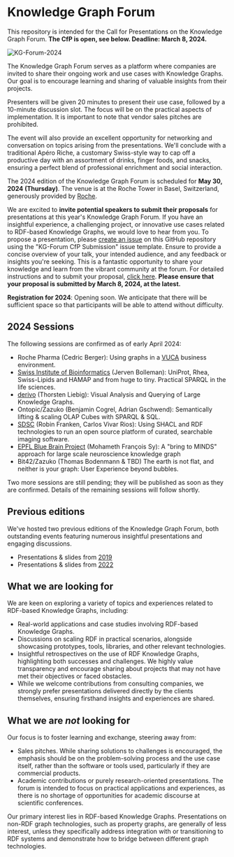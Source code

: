 # Knowledge Graph Forum

This repository is intended for the Call for Presentations on the Knowledge Graph Forum. **The CfP is open, see below. Deadline: March 8, 2024.**

![KG-Forum-2024](https://github.com/zazuko/knowledge-graph-forum/assets/583021/92afb264-0aa9-4356-86e2-4c67806877c5)

The Knowledge Graph Forum serves as a platform where companies are invited to share their ongoing work and use cases with Knowledge Graphs. Our goal is to encourage learning and sharing of valuable insights from their projects.

Presenters will be given 20 minutes to present their use case, followed by a 10-minute discussion slot. The focus will be on the practical aspects of implementation. It is important to note that vendor sales pitches are prohibited.

The event will also provide an excellent opportunity for networking and conversation on topics arising from the presentations. We'll conclude with a traditional Apéro Riche, a customary Swiss-style way to cap off a productive day with an assortment of drinks, finger foods, and snacks, ensuring a perfect blend of professional enrichment and social interaction.

The 2024 edition of the Knowledge Graph Forum is scheduled for **May 30, 2024 (Thursday)**. The venue is at the Roche Tower in Basel, Switzerland, generously provided by [Roche](https://en.wikipedia.org/wiki/Roche).

We are excited to **invite potential speakers to submit their proposals** for presentations at this year's Knowledge Graph Forum. If you have an insightful experience, a challenging project, or innovative use cases related to RDF-based Knowledge Graphs, we would love to hear from you. To propose a presentation, please [create an issue](https://github.com/zazuko/knowledge-graph-forum/issues/new?assignees=&labels=proposal&projects=&template=kg-forum-cfp.md&title=Proposal%3A+%5BYour+Talk+Title+Here%5D) on this GitHub repository using the "KG-Forum CfP Submission" issue template. Ensure to provide a concise overview of your talk, your intended audience, and any feedback or insights you're seeking. This is a fantastic opportunity to share your knowledge and learn from the vibrant community at the forum. For detailed instructions and to submit your proposal, [click here](https://github.com/zazuko/knowledge-graph-forum/issues/new?assignees=&labels=proposal&projects=&template=kg-forum-cfp.md&title=Proposal%3A+%5BYour+Talk+Title+Here%5D). **Please ensure that your proposal is submitted by March 8, 2024, at the latest.**

**Registration for 2024**: Opening soon. We anticipate that there will be sufficient space so that participants will be able to attend without difficulty.

## 2024 Sessions

The following sessions are confirmed as of early April 2024:

* Roche Pharma (Cedric Berger): Using graphs in a [VUCA](https://en.wikipedia.org/wiki/VUCA) business environment.
* [Swiss Institute of Bioinformatics](https://github.com/zazuko/knowledge-graph-forum/issues/22) (Jerven Bolleman): UniProt, Rhea, Swiss-Lipids and HAMAP and from huge to tiny. Practical SPARQL in the life sciences.
* [derivo](https://github.com/zazuko/knowledge-graph-forum/issues/23) (Thorsten Liebig): Visual Analysis and Querying of Large Knowledge Graphs.
* Ontopic/Zazuko (Benjamin Cogrel, Adrian Gschwend): Semantically lifting & scaling OLAP Cubes with SPARQL & SQL.
* [SDSC](https://github.com/zazuko/knowledge-graph-forum/issues/24) (Robin Franken, Carlos Vivar Rios): Using SHACL and RDF technologies to run an open source platform of curated, searchable imaging software.
* [EPFL Blue Brain Project](https://github.com/zazuko/knowledge-graph-forum/issues/26) (Mohameth François Sy): A "bring to MINDS" approach for large scale neuroscience knowledge graph
* Bit42/Zazuko (Thomas Bodenmann & TBD) The earth is not flat, and neither is your graph: User Experience beyond bubbles.

Two more sessions are still pending; they will be published as soon as they are confirmed. Details of the remaining sessions will follow shortly.

## Previous editions

We've hosted two previous editions of the Knowledge Graph Forum, both outstanding events featuring numerous insightful presentations and engaging discussions.

* Presentations & slides from [2019](2019/README.md)
* Presentations & slides from [2022](2022/README.md)

## What we are looking for

We are keen on exploring a variety of topics and experiences related to RDF-based Knowledge Graphs, including:

* Real-world applications and case studies involving RDF-based Knowledge Graphs.
* Discussions on scaling RDF in practical scenarios, alongside showcasing prototypes, tools, libraries, and other relevant technologies.
* Insightful retrospectives on the use of RDF Knowledge Graphs, highlighting both successes and challenges. We highly value transparency and encourage sharing about projects that may not have met their objectives or faced obstacles.
* While we welcome contributions from consulting companies, we strongly prefer presentations delivered directly by the clients themselves, ensuring firsthand insights and experiences are shared.

## What we are *not* looking for

Our focus is to foster learning and exchange, steering away from:

* Sales pitches. While sharing solutions to challenges is encouraged, the emphasis should be on the problem-solving process and the use case itself, rather than the software or tools used, particularly if they are commercial products.
* Academic contributions or purely research-oriented presentations. The forum is intended to focus on practical applications and experiences, as there is no shortage of opportunities for academic discourse at scientific conferences.

Our primary interest lies in RDF-based Knowledge Graphs. Presentations on non-RDF graph technologies, such as property graphs, are generally of less interest, unless they specifically address integration with or transitioning to RDF systems and demonstrate how to bridge between different graph technologies.

